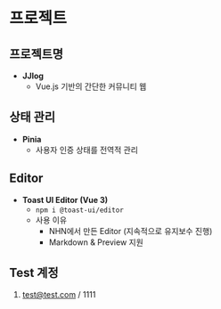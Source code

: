 # 프로젝트
## 프로젝트명
* **JJlog**
  - Vue.js 기반의 간단한 커뮤니티 웹

## 상태 관리
* **Pinia**
  - 사용자 인증 상태를 전역적 관리


## Editor
* **Toast UI Editor (Vue 3)**
  - `npm i @toast-ui/editor`
  - 사용 이유
    - NHN에서 만든 Editor (지속적으로 유지보수 진행)
    - Markdown & Preview 지원


## Test 계정
1. test@test.com / 1111